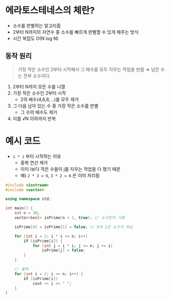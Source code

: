 # 에라토스테네스의 체란?

- 소수를 판별하는 알고리즘
- 2부터 N까지의 자연수 중 소수를 빠르게 판별할 수 있게 해주는 방식
- 시간 복잡도 O(N log N)

## 동작 원리

> 가장 작은 소수인 2부터 시작해서 그 배수를 모두 지우는 작업을 반봅
⇒ 남은 수는 전부 소수이다.
> 
1. 2부터 N까지 모든 수를 나열
2. 가장 작은 소수인 2부터 시작
    - 2의 배수(4,6,8, ..)를 모두 제거
3. 그 다음 남아 있는 수 중 가장 작은 소수를 판별
    - 그 수의 배수도 제거
4. 이를 √N 이하까지 반복

# 예시 코드

- `i * i` 부터 시작하는 이유
    - 중복 연산 제거
    - 이미 i보다 작은 수들이 j를 지우는 작업을 다 했기 때문
    - 예) `2 * 3 = 6`, `3 * 2 = 6` 은 이미 처리됨

```cpp
#include <iostream>
#include <vector>

using namespace std;

int main() {
    int n = 30;
    vector<bool> isPrime(n + 1, true); // 소수인지 기록

    isPrime[0] = isPrime[1] = false; // 0과 1은 소수가 아님

    for (int i = 2; i * i <= n; i++) 
        if (isPrime[i]) {
            for (int j = i * i; j <= n; j += i)
                isPrime[j] = false;
        }
    }

    // 출력
    for (int i = 2; i <= n; i++) {
        if (isPrime[i])
            cout << i << " ";
    }
}

```
